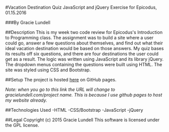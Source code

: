 #Vacation Destination Quiz
JavaScript and jQuery Exercise for Epicodus, 01.15.2016

###By Gracie Lundell

##Description
This is my week two code review for Epicodus's Introduction to Programming class. The assignment was to build a site where a user could go, answer a few questions about themselves, and find out what their ideal vacation destination would be based on those answers. My quiz bases its results off six questions, and there are four destinations the user could get as a result. The logic was written using JavaScript and its library jQuery. The dropdown menus containing the questions were built using HTML. The site was styled using CSS and Bootstrap.

##Setup
The project is hosted [here]() on GitHub pages.

_Note: when you go to this link the URL will change to gracielundell.com/project name. This is because I use github pages to host my website already._

##Technologies Used
-HTML
-CSS/Bootstrap
-JavaScript
-jQuery

##Legal
Copyright (c) 2015 Gracie Lundell This software is licensed under the GPL license.
